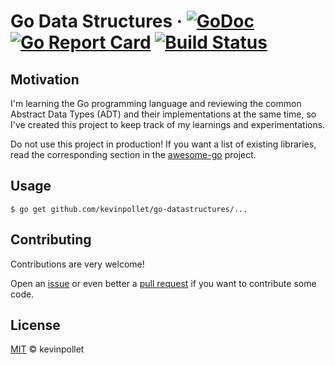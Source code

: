 # Go Data Structures &middot; [![GoDoc](https://godoc.org/github.com/kevinpollet/go-datastructures?status.svg)](https://godoc.org/github.com/kevinpollet/go-datastructures) [![Go Report Card](https://goreportcard.com/badge/github.com/kevinpollet/go-datastructures)](https://goreportcard.com/report/github.com/kevinpollet/go-datastructures) [![Build Status](https://dev.azure.com/kevinpollet/go-datastructures/_apis/build/status/kevinpollet.go-datastructures?branchName=master)](https://dev.azure.com/kevinpollet/go-datastructures/_build/latest?definitionId=7&branchName=master)

## Motivation

I'm learning the Go programming language and reviewing the common Abstract Data Types (ADT) and their implementations at the same time, so I've created this project to keep track of my learnings and experimentations.

Do not use this project in production! If you want a list of existing libraries, read the corresponding section in the [awesome-go](https://github.com/avelino/awesome-go#data-structures) project.

## Usage

```shell
$ go get github.com/kevinpollet/go-datastructures/...
```

## Contributing

Contributions are very welcome!

Open an [issue](https://github.com/kevinpollet/go-datastructures/issues/new) or even better a [pull request](https://github.com/kevinpollet/go-datastructures/pulls) if you want to contribute some code.

## License

[MIT](./LICENSE.md) © kevinpollet
